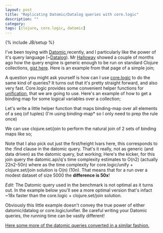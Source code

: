 ```yaml
---
layout: post
title: "Replicating Datomic/Datalog queries with core.logic"
description: ""
category:
tags: [clojure, core.logic, datomic]
---
```

{% include JB/setup %}

I've been toying with <a href="http://datomic.com/">Datomic </a>recently, and I particularly like the power of it's query language (~<a href="http://en.wikipedia.org/wiki/Datalog">Datalog</a>). Mr <a href="https://twitter.com/stuarthalloway">Halloway</a> showed a couple of months ago how the query engine is generic enough to be run on standard Clojure collections, <a href="https://gist.github.com/2645453">gist here</a>. Here is an example from that page of a simple join;
<script src="https://gist.github.com/3122185.js?file=datomic-join.clj"> </script>
A question you might ask yourself is how can I use <a href="https://github.com/clojure/core.logic">core.logic</a> to do the same kind of queries? It turns out that it's pretty straight forward, and also very fast. Core.logic provides some convenient helper functions for <a href="https://github.com/clojure/core.logic#unification">unification</a>, that we are going to use. Here's an example of how to get a binding map for some logical variables over a collection;
<script src="https://gist.github.com/3122185.js?file=binding-map.clj"> </script>
Let's write a little helper function that maps binding-map over all elements of a seq (of tuples) (I'm using binding-map* so I only need to prep the rule once)
<script src="https://gist.github.com/3122185.js?file=query.clj"> </script>
We can use clojure.set/join to perform the natural join of 2 sets of binding maps like so;
<script src="https://gist.github.com/3122185.js?file=join-test.clj"> </script>
Note that I also pick out just the first/height lvars here, this corresponds to the :find clause in the datomic query. That's it really, not as generic (and data driven) as the datomic query, but working;  <script src="https://gist.github.com/3122185.js?file=run-join-test.clj"> </script>
Here's the kicker, for this join query the datomic.api/q's time complexity estimates to O(n2) (actually 22n2-50n) where as the time complexity for core.logic/unify + clojure.set/join solution is O(n) (10n). That means that for a run over a modest dataset of size 5000 the **difference is 50x**!

_Edit_: The Datomic query used in the benchmark is not optimal as it turns out. In the example below you'll see a more optimal version that's infact ~18x faster than the core.logic + clojure.set/join solution.
<script src="https://gist.github.com/3122185.js?file=bench.clj"> </script>
Obviously this little example doesn't convey the true power of either datomic/datalog or core.logic/unifier. Be careful writing your Datomic queries, the running time can be vastly different!

<a href="https://gist.github.com/3122375">Here some more of the datomic queries converted in a similar fashion.</a>